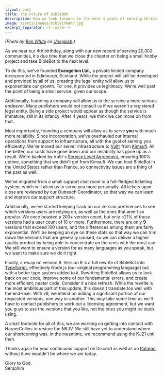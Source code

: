 ```yaml
---
layout: post
title: The Future of BibleBot
description: How we look forward to the next 4 years of serving Christians all over Discord.
image: assets/images/bibleinhand.jpg
excerpt_separator: <!--more-->
---
```


*(Photo by [Ben White](https://unsplash.com/@benwhitephotography?utm_source=unsplash&utm_medium=referral&utm_content=creditCopyText) on [Unsplash](https://unsplash.com/?utm_source=unsplash&utm_medium=referral&utm_content=creditCopyText).)*

As we near our 4th birthday, along with our new record of serving 20,000 communities, it's due time that we close the chapter on being a small hobby project and take BibleBot to the next level.
<!--more-->

To do this, we've founded **Evangelion Ltd.**, a private limited company incorporated in Edinburgh, Scotland. While the project will still be developed and provided by all of us, creating the legal entity will allow us to exponentiate our growth. For one, it provides us legitimacy. We're well past the point of being a small service, given our scope.

Additionally, founding a company will allow us to the service a more serious endeavor. Many publishers would not consult us if we weren't a registered legal entity. Being a side project would appear as though the service is immature, still in its infancy. After 4 years, we think we can move on from that.

Most importantly, founding a company will allow us to serve **you** with much more reliability. Since incorporation, we've overhauled our internal operations from support to infrastructure, all with the goal of serving you efficiently. We've moved our server infrastructure to [Vultr](https://vultr.com) from [Kimsufi](https://kimsufi.com). All the better, our costs have gone down and our reliability has gone up as a result. We're backed by Vultr's [Service Level Agreement](https://www.vultr.com/company/sla/), ensuring 100% uptime, something that we didn't get from Kimsufi. We can host BibleBot in the United States rather than France, so connectivity issues are a thing of the past as well.

We've migrated from a small support chat room to a full-fledged ticketing system, which will allow us to serve you more personally. All tickets upon close are reviewed by our Outreach Coordinator, so that way we can learn and improve our support structure.

Additionally, we've started keeping track on our version preferences to see which versions users are relying on, as well as the ones that aren't so popular. We once boasted a 200+ version count, but only ~21% of those versions had a user count of 10 or more. Furthermore, there are only **9** versions that exceed 100 users, and the differences among them are fairly exponential. We'll be keeping an eye on these stats so that way we can trim down the versions that are generally unused, so we can deliver a higher quality product by being able to concentrate on the ones with the most use. We still want to ensure a version for as many languages as you speak, but we want to make sure we do it right.

Finally, a recap on version 9. Version 9 is a full rewrite of BibleBot into [TypeScript](https://www.typescriptlang.org/), effectively Node.js (our original programming language) but with a better type system added to it. Rewriting BibleBot allows us to look back on our code, improve some of our fundamental errors, and create more efficient, neater code. Consider it a nice refresh. While the rewrite is the most ambitious part of this update, this doesn't translate too well with the end-user. With v9, we intend on adding a significant portion of our requested versions, one way or another. This may take some time as we'll have to contact publishers to work out a licensing agreement, but we want you guys to use the versions that you like, not the ones you might be stuck using.

A small footnote for all of this, we are working on getting into contact with HarperCollins to restore the NKJV. We still have yet to understand where our shortcoming was. In the meantime, we recommend using the KJ21 until then.

Thanks again for your continuous support on Discord as well as on [Patreon](https://patreon.com/BibleBot), without it we wouldn't be where we are today.

Glory to God,   
Seraphim

